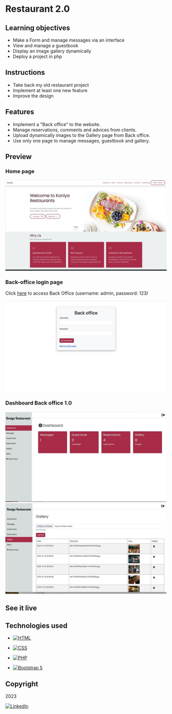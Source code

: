 # Restaurant 2.0

## Learning objectives

- Make a Form and manage messages via an interface
- View and manage a guestbook
- Display an image gallery dynamically
- Deploy a project in php

## Instructions

- Take back my old restaurant project
- Implement at least one new feature
- Improve the design 

## Features

- Implement a "Back office" to the website.
- Manage reservations, comments and advices from clients.
- Upload dynamically images to the Gallery page from Back office.
- Use only one page to manage messages, guestbook and gallery.

## Preview

### Home page
![screenshot homepage](./frontend/img-readme/screen-shot-homepage%20.jpeg)

### Back-office login page
Click [here]() to access Back Office (username: admin, password: 123)

![screenshot back office login page](./frontend/img-readme/sreen-shot-loginpage%20.jpeg)

### Dashboard Back office 1.0
![dashboard](./frontend/img-readme/screen-shot-admin-1%20.jpeg)
![](./frontend/img-readme/screen-shot-admin-2%20.jpeg)

## See it live

## Technologies used

- [![HTML](https://img.shields.io/badge/HTML-5-E34F26.svg)](https://developer.mozilla.org/en-US/docs/Web/HTML)

- [![CSS](https://img.shields.io/badge/CSS-3-1572B6.svg)](https://developer.mozilla.org/en-US/docs/Web/CSS)

- [![PHP](https://img.shields.io/badge/PHP-%3E%3D8.0-8892BF.svg)](https://www.php.net/)

- [![Bootstrap 5](https://img.shields.io/badge/Bootstrap%205-7952B3?style=for-the-badge&logo=bootstrap&logoColor=white)](https://getbootstrap.com/)

## Copyright

2023

[![LinkedIn](https://img.shields.io/badge/LinkedIn-Connect-%230969ca?style=for-the-badge&logo=linkedin)](https://www.linkedin.com/in/yannick-yanga-4aa4a6280/)


